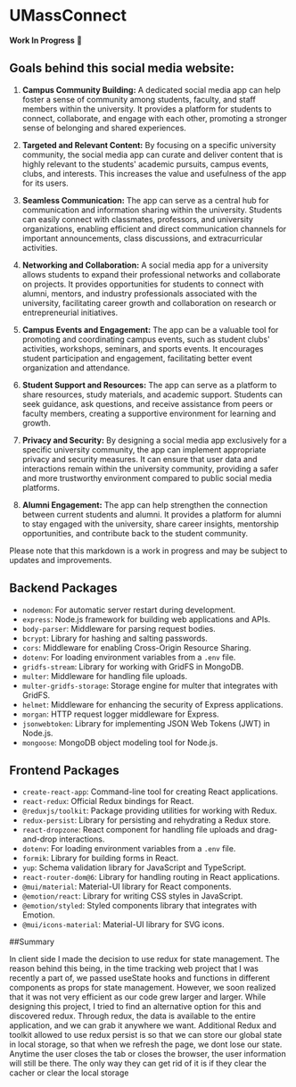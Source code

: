 # UMassConnect

**Work In Progress** 🚧

## Goals behind this social media website:

1. **Campus Community Building:** A dedicated social media app can help foster a sense of community among students, faculty, and staff members within the university. It provides a platform for students to connect, collaborate, and engage with each other, promoting a stronger sense of belonging and shared experiences.

2. **Targeted and Relevant Content:** By focusing on a specific university community, the social media app can curate and deliver content that is highly relevant to the students' academic pursuits, campus events, clubs, and interests. This increases the value and usefulness of the app for its users.

3. **Seamless Communication:** The app can serve as a central hub for communication and information sharing within the university. Students can easily connect with classmates, professors, and university organizations, enabling efficient and direct communication channels for important announcements, class discussions, and extracurricular activities.

4. **Networking and Collaboration:** A social media app for a university allows students to expand their professional networks and collaborate on projects. It provides opportunities for students to connect with alumni, mentors, and industry professionals associated with the university, facilitating career growth and collaboration on research or entrepreneurial initiatives.

5. **Campus Events and Engagement:** The app can be a valuable tool for promoting and coordinating campus events, such as student clubs' activities, workshops, seminars, and sports events. It encourages student participation and engagement, facilitating better event organization and attendance.

6. **Student Support and Resources:** The app can serve as a platform to share resources, study materials, and academic support. Students can seek guidance, ask questions, and receive assistance from peers or faculty members, creating a supportive environment for learning and growth.

7. **Privacy and Security:** By designing a social media app exclusively for a specific university community, the app can implement appropriate privacy and security measures. It can ensure that user data and interactions remain within the university community, providing a safer and more trustworthy environment compared to public social media platforms.

8. **Alumni Engagement:** The app can help strengthen the connection between current students and alumni. It provides a platform for alumni to stay engaged with the university, share career insights, mentorship opportunities, and contribute back to the student community.

Please note that this markdown is a work in progress and may be subject to updates and improvements.

## Backend Packages
- `nodemon`: For automatic server restart during development.
- `express`: Node.js framework for building web applications and APIs.
- `body-parser`: Middleware for parsing request bodies.
- `bcrypt`: Library for hashing and salting passwords.
- `cors`: Middleware for enabling Cross-Origin Resource Sharing.
- `dotenv`: For loading environment variables from a `.env` file.
- `gridfs-stream`: Library for working with GridFS in MongoDB.
- `multer`: Middleware for handling file uploads.
- `multer-gridfs-storage`: Storage engine for multer that integrates with GridFS.
- `helmet`: Middleware for enhancing the security of Express applications.
- `morgan`: HTTP request logger middleware for Express.
- `jsonwebtoken`: Library for implementing JSON Web Tokens (JWT) in Node.js.
- `mongoose`: MongoDB object modeling tool for Node.js.

## Frontend Packages
- `create-react-app`: Command-line tool for creating React applications.
- `react-redux`: Official Redux bindings for React.
- `@reduxjs/toolkit`: Package providing utilities for working with Redux.
- `redux-persist`: Library for persisting and rehydrating a Redux store.
- `react-dropzone`: React component for handling file uploads and drag-and-drop interactions.
- `dotenv`: For loading environment variables from a `.env` file.
- `formik`: Library for building forms in React.
- `yup`: Schema validation library for JavaScript and TypeScript.
- `react-router-dom@6`: Library for handling routing in React applications.
- `@mui/material`: Material-UI library for React components.
- `@emotion/react`: Library for writing CSS styles in JavaScript.
- `@emotion/styled`: Styled components library that integrates with Emotion.
- `@mui/icons-material`: Material-UI library for SVG icons.

##Summary

In client side I made the decision to use redux for state management. The reason behind this being, in the time tracking web project that I was recently a part
of, we passed useState hooks and functions in different components as props for state management. However, we soon realized that it was not very efficient as our code grew larger and larger. While designing this project, I tried to find an alternative option for this and discovered redux. Through redux, the data is available to the entire application, and we can grab it anywhere we want. Additional Redux and toolkit allowed to use redux persist is so that we can store our global state in local storage, so that when we refresh the page, we dont lose our state. Anytime the user closes the tab or closes the browser, the user information will still be there. The only way they can get rid of it is if they clear the cacher or clear the local storage